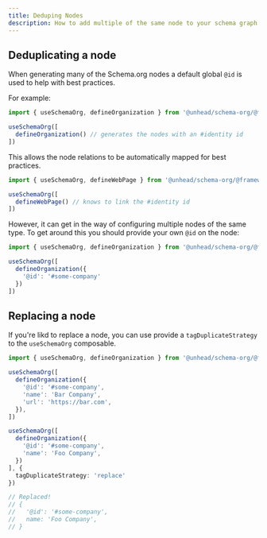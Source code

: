 ```yaml
---
title: Deduping Nodes
description: How to add multiple of the same node to your schema graph.
---
```


## Deduplicating a node

When generating many of the Schema.org nodes a default global `@id` is used to help with best practices.

For example:

```ts
import { useSchemaOrg, defineOrganization } from '@unhead/schema-org/@framework'

useSchemaOrg([
  defineOrganization() // generates the nodes with an #identity id
])
```

This allows the node relations to be automatically mapped for best practices.

```ts
import { useSchemaOrg, defineWebPage } from '@unhead/schema-org/@framework'

useSchemaOrg([
  defineWebPage() // knows to link the #identity id
])
```

However, it can get in the way of
configuring multiple nodes of the same type. To get around this you should provide your own `@id` on the node:

```ts
import { useSchemaOrg, defineOrganization } from '@unhead/schema-org/@framework'

useSchemaOrg([
  defineOrganization({
    '@id': '#some-company'
  })
])
```

## Replacing a node

If you're likd to replace a node, you can use provide a `tagDuplicateStrategy` to the `useSchemaOrg` composable.

```ts
import { useSchemaOrg, defineOrganization } from '@unhead/schema-org/@framework'

useSchemaOrg([
  defineOrganization({
    '@id': '#some-company',
    'name': 'Bar Company',
    'url': 'https://bar.com',
  }),
])

useSchemaOrg([
  defineOrganization({
    '@id': '#some-company',
    'name': 'Foo Company',
  })
], {
  tagDuplicateStrategy: 'replace'
})

// Replaced!
// {
//   '@id': '#some-company',
//   name: 'Foo Company',
// }
```
